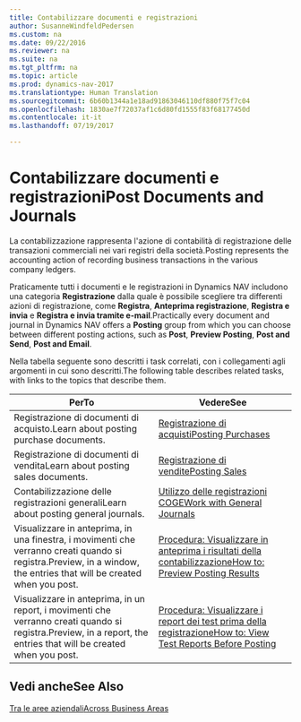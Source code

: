 ```yaml
---
title: Contabilizzare documenti e registrazioni
author: SusanneWindfeldPedersen
ms.custom: na
ms.date: 09/22/2016
ms.reviewer: na
ms.suite: na
ms.tgt_pltfrm: na
ms.topic: article
ms.prod: dynamics-nav-2017
ms.translationtype: Human Translation
ms.sourcegitcommit: 6b60b1344a1e18ad91863046110df880f75f7c04
ms.openlocfilehash: 1830ae7f72037af1c6d80fd1555f83f68177450d
ms.contentlocale: it-it
ms.lasthandoff: 07/19/2017

---
```

    
# <a name="post-documents-and-journals"></a><span data-ttu-id="472b8-102">Contabilizzare documenti e registrazioni</span><span class="sxs-lookup"><span data-stu-id="472b8-102">Post Documents and Journals</span></span>
<span data-ttu-id="472b8-103">La contabilizzazione rappresenta l'azione di contabilità di registrazione delle transazioni commerciali nei vari registri della società.</span><span class="sxs-lookup"><span data-stu-id="472b8-103">Posting represents the accounting action of recording business transactions in the various company ledgers.</span></span>

<span data-ttu-id="472b8-104">Praticamente tutti i documenti e le registrazioni in Dynamics NAV includono una categoria **Registrazione** dalla quale è possibile scegliere tra differenti azioni di registrazione, come **Registra**, **Anteprima registrazione**, **Registra e invia** e **Registra e invia tramite e-mail**.</span><span class="sxs-lookup"><span data-stu-id="472b8-104">Practically every document and journal in Dynamics NAV offers a **Posting** group from which you can choose between different posting actions, such as **Post**, **Preview Posting**, **Post and Send**, **Post and Email**.</span></span>

<span data-ttu-id="472b8-105">Nella tabella seguente sono descritti i task correlati, con i collegamenti agli argomenti in cui sono descritti.</span><span class="sxs-lookup"><span data-stu-id="472b8-105">The following table describes related tasks, with links to the topics that describe them.</span></span>

|<span data-ttu-id="472b8-106">Per</span><span class="sxs-lookup"><span data-stu-id="472b8-106">To</span></span>   |<span data-ttu-id="472b8-107">Vedere</span><span class="sxs-lookup"><span data-stu-id="472b8-107">See</span></span>   |
|-----|------| 
|<span data-ttu-id="472b8-108">Registrazione di documenti di acquisto.</span><span class="sxs-lookup"><span data-stu-id="472b8-108">Learn about posting purchase documents.</span></span>|[<span data-ttu-id="472b8-109">Registrazione di acquisti</span><span class="sxs-lookup"><span data-stu-id="472b8-109">Posting Purchases</span></span>](ui-post-purchases.md)| 
|<span data-ttu-id="472b8-110">Registrazione di documenti di vendita</span><span class="sxs-lookup"><span data-stu-id="472b8-110">Learn about posting sales documents.</span></span>|[<span data-ttu-id="472b8-111">Registrazione di vendite</span><span class="sxs-lookup"><span data-stu-id="472b8-111">Posting Sales</span></span>](ui-post-sales.md)|
|<span data-ttu-id="472b8-112">Contabilizzazione delle registrazioni generali</span><span class="sxs-lookup"><span data-stu-id="472b8-112">Learn about posting general journals.</span></span>|[<span data-ttu-id="472b8-113">Utilizzo delle registrazioni COGE</span><span class="sxs-lookup"><span data-stu-id="472b8-113">Work with General Journals</span></span>](ui-work-general-journals.md)|
|<span data-ttu-id="472b8-114">Visualizzare in anteprima, in una finestra, i movimenti che verranno creati quando si registra.</span><span class="sxs-lookup"><span data-stu-id="472b8-114">Preview, in a window, the entries that will be created when you post.</span></span>|[<span data-ttu-id="472b8-115">Procedura: Visualizzare in anteprima i risultati della contabilizzazione</span><span class="sxs-lookup"><span data-stu-id="472b8-115">How to: Preview Posting Results</span></span>](ui-how-preview-post-results.md)|
|<span data-ttu-id="472b8-116">Visualizzare in anteprima, in un report, i movimenti che verranno creati quando si registra.</span><span class="sxs-lookup"><span data-stu-id="472b8-116">Preview, in a report, the entries that will be created when you post.</span></span>|[<span data-ttu-id="472b8-117">Procedura: Visualizzare i report dei test prima della registrazione</span><span class="sxs-lookup"><span data-stu-id="472b8-117">How to: View Test Reports Before Posting</span></span>](ui-how-view-test-reports-posting.md)|

## <a name="see-also"></a><span data-ttu-id="472b8-118">Vedi anche</span><span class="sxs-lookup"><span data-stu-id="472b8-118">See Also</span></span>
[<span data-ttu-id="472b8-119">Tra le aree aziendali</span><span class="sxs-lookup"><span data-stu-id="472b8-119">Across Business Areas</span></span>](ui-across-business-areas.md)


